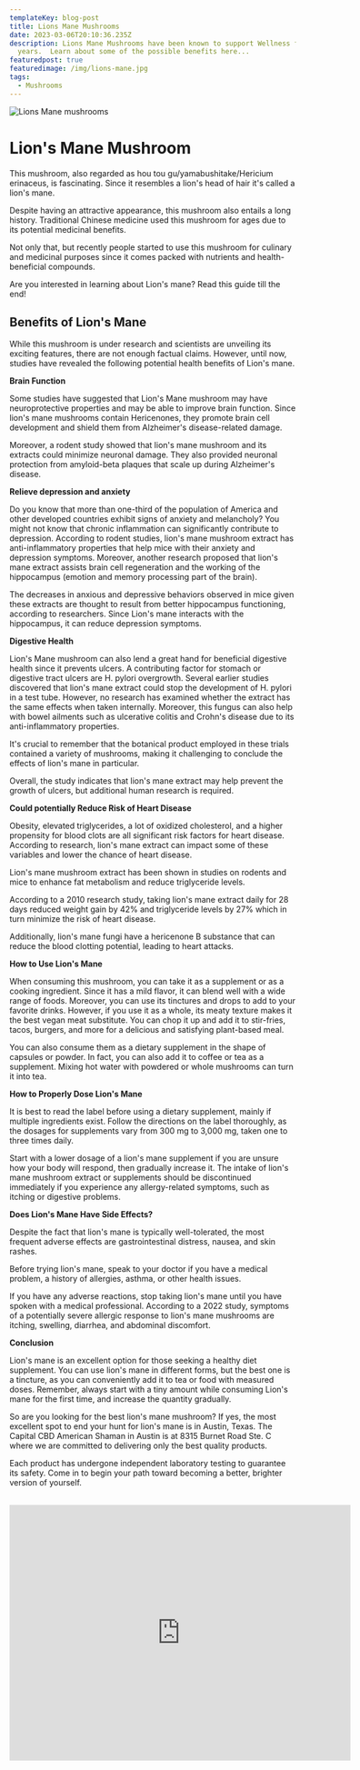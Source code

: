 ```yaml
---
templateKey: blog-post
title: Lions Mane Mushrooms
date: 2023-03-06T20:10:36.235Z
description: Lions Mane Mushrooms have been known to support Wellness for many
  years.  Learn about some of the possible benefits here...
featuredpost: true
featuredimage: /img/lions-mane.jpg
tags:
  - Mushrooms
---
```

![](/img/lions-mane.jpg "Lions Mane mushrooms")

# Lion's Mane Mushroom

This mushroom, also regarded as hou tou gu/yamabushitake/Hericium erinaceus, is fascinating. Since it resembles a lion's head of hair it's called a lion's mane.

Despite having an attractive appearance, this mushroom also entails a long history. Traditional Chinese medicine used this mushroom for ages due to its potential medicinal benefits. 

Not only that, but recently people started to use this mushroom for culinary and medicinal purposes since it comes packed with nutrients and health-beneficial compounds.

Are you interested in learning about Lion's mane? Read this guide till the end!

## Benefits of Lion's Mane

While this mushroom is under research and scientists are unveiling its exciting features, there are not enough factual claims. However, until now, studies have revealed the following potential health benefits of Lion's mane. 

**Brain Function** 

Some studies have suggested that Lion's Mane mushroom may have neuroprotective properties and may be able to improve brain function. Since lion's mane mushrooms contain Hericenones, they promote brain cell development and shield them from Alzheimer's disease-related damage.

Moreover, a rodent study showed that lion's mane mushroom and its extracts could minimize neuronal damage. They also provided neuronal protection from amyloid-beta plaques that scale up during Alzheimer's disease. 

**Relieve depression and anxiety**

Do you know that more than one-third of the population of America and other developed countries exhibit signs of anxiety and melancholy? You might not know that chronic inflammation can significantly contribute to depression. According to rodent studies, lion's mane mushroom extract has anti-inflammatory properties that help mice with their anxiety and depression symptoms. Moreover, another research proposed that lion's mane extract assists brain cell regeneration and the working of the hippocampus (emotion and memory processing part of the brain).

The decreases in anxious and depressive behaviors observed in mice given these extracts are thought to result from better hippocampus functioning, according to researchers. Since Lion's mane interacts with the hippocampus, it can reduce depression symptoms.

**Digestive Health**

Lion's Mane mushroom can also lend a great hand for beneficial digestive health since it prevents ulcers. A contributing factor for stomach or digestive tract ulcers are H. pylori overgrowth. Several earlier studies discovered that lion's mane extract could stop the development of H. pylori in a test tube. However, no research has examined whether the extract has the same effects when taken internally. Moreover, this fungus can also help with bowel ailments such as ulcerative colitis and Crohn's disease due to its anti-inflammatory properties. 

It's crucial to remember that the botanical product employed in these trials contained a variety of mushrooms, making it challenging to conclude the effects of lion's mane in particular.

Overall, the study indicates that lion's mane extract may help prevent the growth of ulcers, but additional human research is required.

**Could potentially Reduce Risk of Heart Disease**

Obesity, elevated triglycerides, a lot of oxidized cholesterol, and a higher propensity for blood clots are all significant risk factors for heart disease. According to research, lion's mane extract can impact some of these variables and lower the chance of heart disease.

Lion's mane mushroom extract has been shown in studies on rodents and mice to enhance fat metabolism and reduce triglyceride levels.

According to a 2010 research study, taking lion's mane extract daily for 28 days reduced weight gain by 42% and triglyceride levels by 27% which in turn minimize the risk of heart disease.

Additionally, lion's mane fungi have a hericenone B substance that can reduce the blood clotting potential, leading to heart attacks.

**How to Use Lion's Mane**

When consuming this mushroom, you can take it as a supplement or as a cooking ingredient. Since it has a mild flavor, it can blend well with a wide range of foods. Moreover, you can use its tinctures and drops to add to your favorite drinks.  However, if you use it as a whole, its meaty texture makes it the best vegan meat substitute. You can chop it up and add it to stir-fries, tacos, burgers, and more for a delicious and satisfying plant-based meal.

You can also consume them as a dietary supplement in the shape of capsules or powder. In fact, you can also add it to coffee or tea as a supplement. Mixing hot water with powdered or whole mushrooms can turn it into tea.

**How to Properly Dose Lion's Mane**

It is best to read the label before using a dietary supplement, mainly if multiple ingredients exist. Follow the directions on the label thoroughly, as the dosages for supplements vary from 300 mg to 3,000 mg, taken one to three times daily.

Start with a lower dosage of a lion's mane supplement if you are unsure how your body will respond, then gradually increase it. The intake of lion's mane mushroom extract or supplements should be discontinued immediately if you experience any allergy-related symptoms, such as itching or digestive problems.

**Does Lion's Mane Have Side Effects?**

Despite the fact that lion's mane is typically well-tolerated, the most frequent adverse effects are gastrointestinal distress, nausea, and skin rashes.

Before trying lion's mane, speak to your doctor if you have a medical problem, a history of allergies, asthma, or other health issues.

If you have any adverse reactions, stop taking lion's mane until you have spoken with a medical professional. According to a 2022 study, symptoms of a potentially severe allergic response to lion's mane mushrooms are itching, swelling, diarrhea, and abdominal discomfort.

**Conclusion**

Lion's mane is an excellent option for those seeking a healthy diet supplement. You can use lion's mane in different forms, but the best one is a tincture, as you can conveniently add it to tea or food with measured doses. Remember, always start with a tiny amount while consuming Lion's mane for the first time, and increase the quantity gradually.

So are you looking for the best lion's mane mushroom? If yes, the most excellent spot to end your hunt for lion's mane is in Austin, Texas. The Capital CBD American Shaman in Austin is at 8315 Burnet Road Ste. C where we are committed to delivering only the best quality products.

Each product has undergone independent laboratory testing to guarantee its safety. Come in to begin your path toward becoming a better, brighter version of yourself.

<br>

<center><iframe src="https://www.google.com/maps/embed?pb=!1m18!1m12!1m3!1d3442.5441840515764!2d-97.7283884!3d30.363901699999996!2m3!1f0!2f0!3f0!3m2!1i1024!2i768!4f13.1!3m3!1m2!1s0x8644cb31a4fe226f%3A0x34275657f2964730!2sCapital%20CBD%20American%20Shaman!5e0!3m2!1sen!2sus!4v1667507515248!5m2!1sen!2sus" width="600" height="450" style="border:0;" allowfullscreen="" loading="lazy" referrerpolicy="no-referrer-when-downgrade"></iframe><center/>